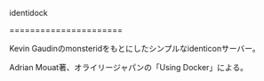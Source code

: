 identidock

======================

Kevin Gaudinのmonsteridをもとにしたシンプルなidenticonサーバー。

Adrian Mouat著、オライリージャパンの「Using Docker」による。
